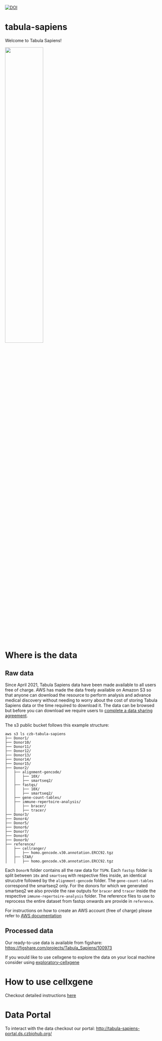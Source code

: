 [![DOI](https://zenodo.org/badge/200055743.svg)](https://zenodo.org/badge/latestdoi/200055743)


# tabula-sapiens

Welcome to Tabula Sapiens!

<img src="https://github.com/czbiohub/tabula-sapiens/blob/master/sapiens_logo.png" width="50%" height="50%">

# Where is the data
## Raw data
Since April 2021, Tabula Sapiens data have been made available to all users free of charge. AWS has made the data freely available on Amazon S3 so that anyone can download the resource to perform analysis and advance medical discovery without needing to worry about the cost of storing Tabula Sapiens data or the time required to download it. The data can be browsed but before you can download we require users to [complete a data sharing agreement](mailto:tabula-sapiens@czbiohub.org).

The s3 public bucket follows this example structure:

```
aws s3 ls czb-tabula-sapiens
├── Donor1/
├── Donor10/
├── Donor11/
├── Donor12/
├── Donor13/
├── Donor14/
├── Donor15/
├── Donor2/
│   ├── alignment-gencode/
│   │   ├── 10X/
│   │   ├── smartseq2/
│   ├── fastqs/
│   │   ├── 10X/
│   │   ├── smartseq2/
│   ├── gene-count-tables/
│   ├── immune-repertoire-analysis/
│   │   ├── bracer/
│   │   ├── tracer/
├── Donor3/
├── Donor4/
├── Donor5/
├── Donor6/
├── Donor7/
├── Donor8/
├── Donor9/
├── reference/
│   ├── cellranger/
│   │   ├── homo.gencode.v30.annotation.ERCC92.tgz
│   ├── STAR/
│   │   ├── homo.gencode.v30.annotation.ERCC92.tgz

```

Each `DonorN` folder contains all the raw data for `TSPN`. Each `fastqs` folder is split between `10x` and `smartseq` with respective files inside, an identical strucutre followed by the `alignment-gencode` folder. The `gene-count-tables` correspond the smartseq2 only. For the donors for which we generated smartseq2 we also provide the raw outputs for `bracer` and `tracer` inside the respective `immune-repertoire-analysis` folder. The reference files to use to reprocess the entire dataset from fastqs onwards are provide in `reference`.

For instructions on how to create an AWS account (free of charge) please refer to [AWS documentation](https://aws.amazon.com/premiumsupport/knowledge-center/create-and-activate-aws-account/)


## Processed data
Our ready-to-use data is available from figshare: https://figshare.com/projects/Tabula_Sapiens/100973

If you would like to use cellxgene to explore the data on your local machine consider using [exploratory-cellxgene](https://github.com/czbiohub/cellxgene)



# How to use cellxgene
Checkout detailed instructions [here](run-cellxgene.md)

# Data Portal
To interact with the data checkout our portal: http://tabula-sapiens-portal.ds.czbiohub.org/
